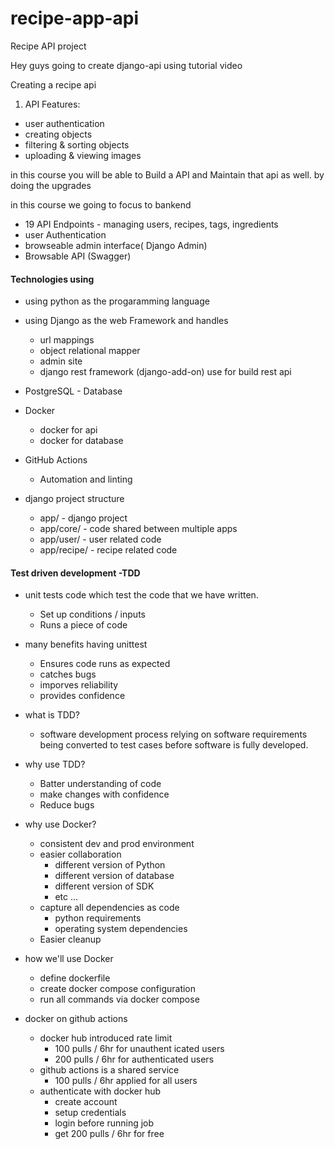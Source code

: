 # recipe-app-api
Recipe API project

Hey guys going to create django-api using tutorial video 

Creating a recipe api

1. API Features:
* user authentication
* creating objects
* filtering & sorting objects
* uploading & viewing images

in this course you will be able to Build a API and Maintain that api as well.
by doing the upgrades

in this course we going to focus to bankend
* 19 API Endpoints - managing users, recipes, tags, ingredients
* user Authentication
* browseable admin interface( Django Admin)
* Browsable API (Swagger)

#### Technologies using 

* using python as the progaramming language
* using Django as the web Framework and handles 
    * url mappings 
    * object relational mapper
    * admin site
    * django rest framework (django-add-on) use for build rest api
* PostgreSQL - Database
* Docker 
    * docker for api 
    * docker for database
* GitHub Actions
    * Automation and linting

* django project structure
    * app/ - django project
    * app/core/ - code shared between multiple apps
    * app/user/ - user related code
    * app/recipe/ - recipe related code

#### Test driven development -TDD

* unit tests code which test the code that we have written.
    * Set up conditions / inputs
    * Runs a piece of code

* many benefits having unittest    
    * Ensures code runs as expected
    * catches bugs
    * imporves reliability
    * provides confidence

* what is TDD?
    * software development process relying on software requirements being converted 
    to test cases before software is fully developed.

* why use TDD?
    * Batter understanding of code
    * make changes with confidence
    * Reduce bugs

* why use Docker?
    * consistent dev and prod environment
    * easier collaboration
        * different version of Python
        * different version of database
        * different version of SDK
        * etc ...
    * capture all dependencies as code
        * python requirements
        * operating system dependencies
    * Easier cleanup

* how we'll use Docker
    * define dockerfile
    * create docker compose configuration
    * run all commands via docker compose

* docker on github actions
    * docker hub introduced rate limit
        * 100 pulls / 6hr for unauthent icated users
        * 200 pulls / 6hr for authenticated users
    * github actions is a shared service
        * 100 pulls / 6hr applied for all users
    * authenticate with docker hub
        * create account
        * setup credentials
        * login before running job
        * get 200 pulls / 6hr for free